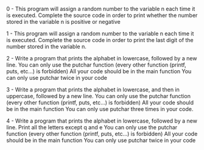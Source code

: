 0 - This program will assign a random number to the variable n each time it is executed. Complete the source code in order to print whether the number stored in the variable n is positive or negative

1 - This program will assign a random number to the variable n each time it is executed. Complete the source code in order to print the last digit of the number stored in the variable n.

2 - Write a program that prints the alphabet in lowercase, followed by a new line.
You can only use the putchar function (every other function (printf, puts, etc…) is forbidden)
All your code should be in the main function
You can only use putchar twice in your code

3 - Write a program that prints the alphabet in lowercase, and then in uppercase, followed by a new line.
You can only use the putchar function (every other function (printf, puts, etc…) is forbidden)
All your code should be in the main function
You can only use putchar three times in your code.

4 - Write a program that prints the alphabet in lowercase, followed by a new line.
Print all the letters except q and e
You can only use the putchar function (every other function (printf, puts, etc…) is forbidden)
All your code should be in the main function
You can only use putchar twice in your code


